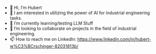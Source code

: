 - 👋 Hi, I’m Hubert
- 👀 I am interested in utilizing the power of AI for industrial engineering tasks.
- 🌱 I’m currently learning/testing LLM Stuff
- 💞️ I’m looking to collaborate on projects in the field of industrial engineering.
- 📫 How to reach me on LinkedIn: https://www.linkedin.com/in/hubert-w%C3%BCrschinger-82031813b/

<!---
HubertWuerschinger/HubertWuerschinger is a ✨ special ✨ repository because its `README.md` (this file) appears on your GitHub profile.
You can click the Preview link to take a look at your changes.
--->
